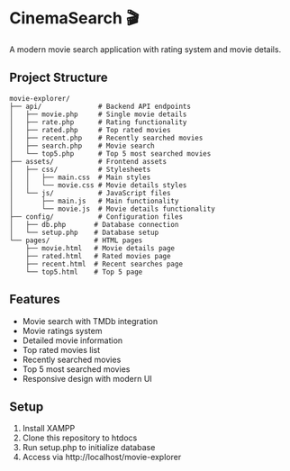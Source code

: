 # CinemaSearch 🎬

A modern movie search application with rating system and movie details.

## Project Structure
```
movie-explorer/
├── api/              # Backend API endpoints
│   ├── movie.php     # Single movie details
│   ├── rate.php      # Rating functionality
│   ├── rated.php     # Top rated movies
│   ├── recent.php    # Recently searched movies
│   ├── search.php    # Movie search
│   └── top5.php      # Top 5 most searched movies
├── assets/           # Frontend assets
│   ├── css/          # Stylesheets
│   │   ├── main.css  # Main styles
│   │   └── movie.css # Movie details styles
│   └── js/           # JavaScript files
│       ├── main.js   # Main functionality
│       └── movie.js  # Movie details functionality
├── config/           # Configuration files
│   ├── db.php       # Database connection
│   └── setup.php    # Database setup
└── pages/           # HTML pages
    ├── movie.html   # Movie details page
    ├── rated.html   # Rated movies page
    ├── recent.html  # Recent searches page
    └── top5.html    # Top 5 page
```

## Features
- Movie search with TMDb integration
- Movie ratings system
- Detailed movie information
- Top rated movies list
- Recently searched movies
- Top 5 most searched movies
- Responsive design with modern UI

## Setup
1. Install XAMPP
2. Clone this repository to htdocs
3. Run setup.php to initialize database
4. Access via http://localhost/movie-explorer 
